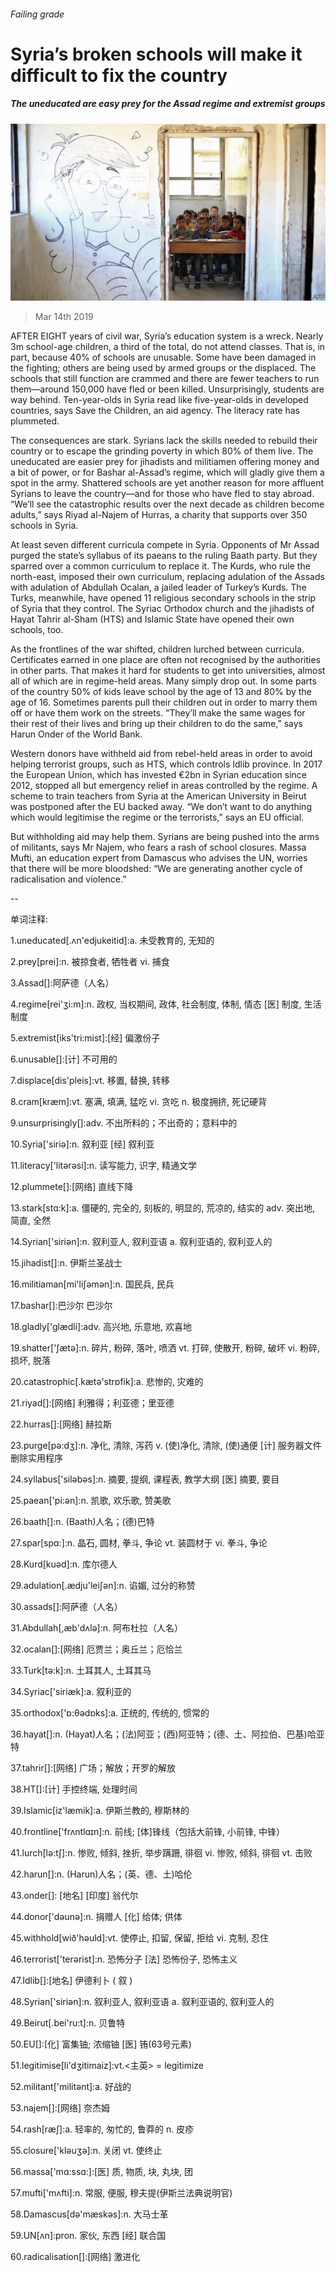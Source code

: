 ###### Failing grade

# Syria’s broken schools will make it difficult to fix the country 

##### The uneducated are easy prey for the Assad regime and extremist groups 

![image](images/20190316_map503.jpg) 

> Mar 14th 2019 

AFTER EIGHT years of civil war, Syria’s education system is a wreck. Nearly 3m school-age children, a third of the total, do not attend classes. That is, in part, because 40% of schools are unusable. Some have been damaged in the fighting; others are being used by armed groups or the displaced. The schools that still function are crammed and there are fewer teachers to run them—around 150,000 have fled or been killed. Unsurprisingly, students are way behind. Ten-year-olds in Syria read like five-year-olds in developed countries, says Save the Children, an aid agency. The literacy rate has plummeted. 

The consequences are stark. Syrians lack the skills needed to rebuild their country or to escape the grinding poverty in which 80% of them live. The uneducated are easier prey for jihadists and militiamen offering money and a bit of power, or for Bashar al-Assad’s regime, which will gladly give them a spot in the army. Shattered schools are yet another reason for more affluent Syrians to leave the country—and for those who have fled to stay abroad. “We’ll see the catastrophic results over the next decade as children become adults,” says Riyad al-Najem of Hurras, a charity that supports over 350 schools in Syria. 

At least seven different curricula compete in Syria. Opponents of Mr Assad purged the state’s syllabus of its paeans to the ruling Baath party. But they sparred over a common curriculum to replace it. The Kurds, who rule the north-east, imposed their own curriculum, replacing adulation of the Assads with adulation of Abdullah Ocalan, a jailed leader of Turkey’s Kurds. The Turks, meanwhile, have opened 11 religious secondary schools in the strip of Syria that they control. The Syriac Orthodox church and the jihadists of Hayat Tahrir al-Sham (HTS) and Islamic State have opened their own schools, too. 

As the frontlines of the war shifted, children lurched between curricula. Certificates earned in one place are often not recognised by the authorities in other parts. That makes it hard for students to get into universities, almost all of which are in regime-held areas. Many simply drop out. In some parts of the country 50% of kids leave school by the age of 13 and 80% by the age of 16. Sometimes parents pull their children out in order to marry them off or have them work on the streets. “They’ll make the same wages for their rest of their lives and bring up their children to do the same,” says Harun Onder of the World Bank. 

Western donors have withheld aid from rebel-held areas in order to avoid helping terrorist groups, such as HTS, which controls Idlib province. In 2017 the European Union, which has invested €2bn in Syrian education since 2012, stopped all but emergency relief in areas controlled by the regime. A scheme to train teachers from Syria at the American University in Beirut was postponed after the EU backed away. “We don’t want to do anything which would legitimise the regime or the terrorists,” says an EU official. 

But withholding aid may help them. Syrians are being pushed into the arms of militants, says Mr Najem, who fears a rash of school closures. Massa Mufti, an education expert from Damascus who advises the UN, worries that there will be more bloodshed: “We are generating another cycle of radicalisation and violence.” 

-- 

 单词注释:

1.uneducated[.ʌn'edjukeitid]:a. 未受教育的, 无知的 

2.prey[prei]:n. 被掠食者, 牺牲者 vi. 捕食 

3.Assad[]:阿萨德（人名） 

4.regime[rei'ʒi:m]:n. 政权, 当权期间, 政体, 社会制度, 体制, 情态 [医] 制度, 生活制度 

5.extremist[iks'tri:mist]:[经] 偏激份子 

6.unusable[]:[计] 不可用的 

7.displace[dis'pleis]:vt. 移置, 替换, 转移 

8.cram[kræm]:vt. 塞满, 填满, 猛吃 vi. 贪吃 n. 极度拥挤, 死记硬背 

9.unsurprisingly[]:adv. 不出所料的；不出奇的；意料中的 

10.Syria['siriә]:n. 叙利亚 [经] 叙利亚 

11.literacy['litәrәsi]:n. 读写能力, 识字, 精通文学 

12.plummete[]:[网络] 直线下降 

13.stark[stɑ:k]:a. 僵硬的, 完全的, 刻板的, 明显的, 荒凉的, 结实的 adv. 突出地, 简直, 全然 

14.Syrian['siriәn]:n. 叙利亚人, 叙利亚语 a. 叙利亚语的, 叙利亚人的 

15.jihadist[]:n. 伊斯兰圣战士 

16.militiaman[mi'liʃәmәn]:n. 国民兵, 民兵 

17.bashar[]:巴沙尔 巴沙尔 

18.gladly['glædli]:adv. 高兴地, 乐意地, 欢喜地 

19.shatter['ʃætә]:n. 碎片, 粉碎, 落叶, 喷洒 vt. 打碎, 使散开, 粉碎, 破坏 vi. 粉碎, 损坏, 脱落 

20.catastrophic[.kætә'strɒfik]:a. 悲惨的, 灾难的 

21.riyad[]:[网络] 利雅得；利亚德；里亚德 

22.hurras[]:[网络] 赫拉斯 

23.purge[pә:dʒ]:n. 净化, 清除, 泻药 v. (使)净化, 清除, (使)通便 [计] 服务器文件删除实用程序 

24.syllabus['silәbәs]:n. 摘要, 提纲, 课程表, 教学大纲 [医] 摘要, 要目 

25.paean['pi:әn]:n. 凯歌, 欢乐歌, 赞美歌 

26.baath[]:n. (Baath)人名；(德)巴特 

27.spar[spɑ:]:n. 晶石, 圆材, 拳斗, 争论 vt. 装圆材于 vi. 拳斗, 争论 

28.Kurd[kuәd]:n. 库尔德人 

29.adulation[.ædju'leiʃәn]:n. 谄媚, 过分的称赞 

30.assads[]:阿萨德（人名） 

31.Abdullah[,æb'dʌlə]:n. 阿布杜拉（人名） 

32.ocalan[]:[网络] 厄贾兰；奥丘兰；厄恰兰 

33.Turk[tә:k]:n. 土耳其人, 土耳其马 

34.Syriac['siriæk]:a. 叙利亚的 

35.orthodox['ɒ:θәdɒks]:a. 正统的, 传统的, 惯常的 

36.hayat[]:n. (Hayat)人名；(法)阿亚；(西)阿亚特；(德、土、阿拉伯、巴基)哈亚特 

37.tahrir[]:[网络] 广场；解放；开罗的解放 

38.HT[]:[计] 手控终端, 处理时间 

39.Islamic[iz'læmik]:a. 伊斯兰教的, 穆斯林的 

40.frontline['frʌntlɑɪn]:n. 前线; [体]锋线（包括大前锋, 小前锋, 中锋） 

41.lurch[lә:tʃ]:n. 惨败, 倾斜, 挫折, 举步蹒跚, 徘徊 vi. 惨败, 倾斜, 徘徊 vt. 击败 

42.harun[]:n. (Harun)人名；(英、德、土)哈伦 

43.onder[]: [地名] [印度] 翁代尔 

44.donor['dәunә]:n. 捐赠人 [化] 给体; 供体 

45.withhold[wið'hәuld]:vt. 使停止, 扣留, 保留, 拒给 vi. 克制, 忍住 

46.terrorist['terәrist]:n. 恐怖分子 [法] 恐怖份子, 恐怖主义 

47.Idlib[]:[地名] 伊德利卜 ( 叙 ) 

48.Syrian['siriәn]:n. 叙利亚人, 叙利亚语 a. 叙利亚语的, 叙利亚人的 

49.Beirut[.bei'ru:t]:n. 贝鲁特 

50.EU[]:[化] 富集铀; 浓缩铀 [医] 铕(63号元素) 

51.legitimise[li'dʒitimaiz]:vt.<主英> = legitimize 

52.militant['militәnt]:a. 好战的 

53.najem[]:[网络] 奈杰姆 

54.rash[ræʃ]:a. 轻率的, 匆忙的, 鲁莽的 n. 皮疹 

55.closure['klәuʒә]:n. 关闭 vt. 使终止 

56.massa['mɑ:ssɑ:]:[医] 质, 物质, 块, 丸块, 团 

57.mufti['mʌfti]:n. 常服, 便服, 穆夫提(伊斯兰法典说明官) 

58.Damascus[dә'mæskәs]:n. 大马士革 

59.UN[ʌn]:pron. 家伙, 东西 [经] 联合国 

60.radicalisation[]:[网络] 激进化 


